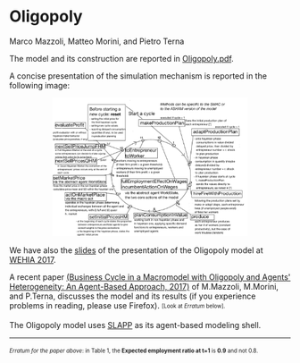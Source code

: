 # Oligopoly


Marco Mazzoli, Matteo Morini, and Pietro Terna

The model and its construction are reported in [Oligopoly.pdf](Oligopoly.pdf).

A  concise presentation of the simulation mechanism is reported in the following
image:

<p align="center">
<img src="./OligopolyOutline.png" width="350" />
</p>

We have also the [slides](slides_of_a_presentazione_of_the_model.pdf) of the presentation of the Oligopoly model at [WEHIA 2017](http://www.wehia2017.com).

A recent paper [(Business Cycle in a Macromodel with Oligopoly and Agents' Heterogeneity: An Agent-Based Approach, 2017)](http://rdcu.be/tlE6) of M.Mazzoli, M.Morini, and P.Terna, discusses the model and its results (if you experience problems in reading, please use Firefox). <sub><sup>[Look at *Erratum* below].<sub><sup>

The Oligopoly model uses [SLAPP](https://terna.github.io/SLAPP/) as its agent-based modeling shell.

______________________________________

<sub><sup>*Erratum for the paper above*: in Table 1, the **Expected employment ratio at t=1** is **0.9** and not 0.8.<sub><sup>
